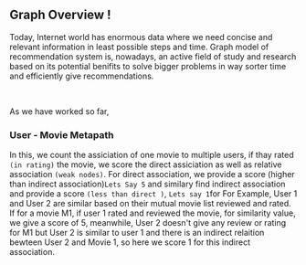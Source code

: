 
## Graph Overview !

<p>Today, Internet world has enormous data where we need concise and relevant information in least possible steps and time. Graph model of recommendation system is, nowadays, an active field of study and research based on its potential benifits to solve bigger problems in  way sorter time and efficiently give recommendations.</p>

<br>

As we have worked so far,

### User - Movie Metapath

In this, we count the assiciation of one movie to multiple users, if thay rated `(in rating)` the movie, we score the direct assiciation as well as relative association `(weak nodes)`. For direct association, we provide a score (higher than indirect association)`Lets Say 5` and similary find indirect association and provide a score `(less than direct )`, `Lets say 1`for For Example, User 1 and User 2 are similar based on their mutual movie list reviewed and rated. If for a movie M1, if user 1 rated and reviewed the movie, for similarity value, we give a score of 5, meanwhile, User 2 doesn't give any review or rating for M1 but User 2 is similar to user 1 and there is an indirect relaition bewteen User 2 and Movie 1, so here we score 1 for this indirect association.  
